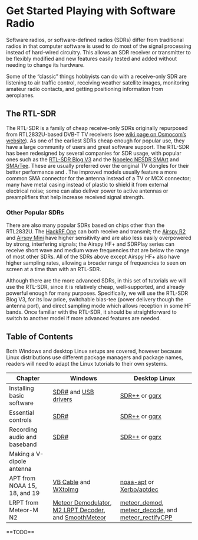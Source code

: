 

# Get Started Playing with Software Radio

Software radios, or software-defined radios (SDRs) differ from traditional radios in that computer software is used to do most of the signal processing instead of hard-wired circuitry. This allows an SDR receiver or transmitter to be flexibly modified and new features easily tested and added without needing to change its hardware.

Some of the “classic” things hobbyists can do with a receive-only SDR are listening to air traffic control, receiving weather satellite images, monitoring amateur radio contacts, and getting positioning information from aeroplanes.

## The RTL-SDR

The RTL-SDR is a family of cheap receive-only SDRs originally repurposed from RTL2832U-based DVB-T TV receivers (see [wiki page on Osmocom’s website](https://osmocom.org/projects/rtl-sdr/wiki/Rtl-sdr)). As one of the earliest SDRs cheap enough for popular use, they have a large community of users and great software support. The RTL-SDR has been redesigned by several companies for SDR usage, with popular ones such as the [RTL-SDR Blog V3](https://www.rtl-sdr.com/buy-rtl-sdr-dvb-t-dongles/) and the [Nooelec NESDR SMArt](https://www.nooelec.com/store/sdr/sdr-receivers/nesdr-smart-sdr.html) and [SMArTee](https://www.nooelec.com/store/sdr/sdr-receivers/nesdr-smartee-sdr.html). These are usually preferred over the original TV dongles for their better performance and . The improved models usually feature a more common SMA connector for the antenna instead of a TV or MCX connector; many have metal casing instead of plastic to shield it from external electrical noise; some can also deliver power to active antennas or preamplifiers that help increase received signal strength.

### Other Popular SDRs

There are also many popular SDRs based on chips other than the RTL2832U. The [HackRF One](https://greatscottgadgets.com/hackrf/one/) can both receive and transmit; the [Airspy R2](https://airspy.com/airspy-r2/) and [Airspy Mini](https://airspy.com/airspy-mini/) have higher sensitivity and are also less easily overpowered by strong, interfering signals; the Airspy HF+ and SDRPlay series can receive short wave and medium wave frequencies that are below the range of most other SDRs. All of the SDRs above except Airspy HF+ also have higher sampling rates, allowing a broader range of frequencies to seen on screen at a time than with an RTL-SDR.

Although there are the more advanced SDRs, in this set of tutorials we will use the RTL-SDR, since it is relatively cheap, well-supported, and already powerful enough for many purposes. Specifically, we will use the RTL-SDR Blog V3, for its low price, switchable bias-tee (power delivery though the antenna port), and direct sampling mode which allows reception in some HF bands. Once familiar with the RTL-SDR, it should be straightforward to switch to another model if more advanced features are needed.

## Table of Contents

Both Windows and desktop Linux setups are covered, however because Linux distributions use different package managers and package names, readers will need to adapt the Linux tutorials to their own systems. 

| Chapter                      | Windows                                                      | Desktop Linux                                                |
| ---------------------------- | ------------------------------------------------------------ | ------------------------------------------------------------ |
| Installing basic software    | [SDR#]() and [USB drivers]()                                 | [SDR++]() or [gqrx]()                                        |
| Essential controls           | [SDR#]()                                                     | [SDR++]() or [gqrx]()                                        |
| Recording audio and baseband | [SDR#]()                                                     | [SDR++]() or [gqrx]()                                        |
| Making a V-dipole antenna    |                                                              |                                                              |
| APT from NOAA 15, 18, and 19 | [VB Cable]() and [WXtoImg]()                                 | [noaa-apt](https://noaa-apt.mbernardi.com.ar/) or [Xerbo/aptdec](https://github.com/Xerbo/aptdec) |
| LRPT from Meteor-M N2        | [Meteor Demodulator](), [M2 LRPT Decoder](), and [SmoothMeteor]() | [meteor_demod](https://github.com/dbdexter-dev/meteor_demod), [meteor_decode](https://github.com/dbdexter-dev/meteor_decode), and [meteor_rectifyCPP](https://github.com/TGYK/meteor_rectifyCPP) |

==TODO==

